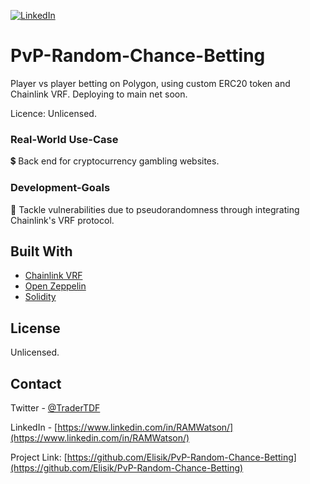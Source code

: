[![LinkedIn][linkedin-shield]][linkedin-url]

# PvP-Random-Chance-Betting


Player vs player betting on Polygon, using custom ERC20 token and Chainlink VRF.
Deploying to main net soon.

Licence: Unlicensed.



### Real-World Use-Case

💲 Back end for cryptocurrency gambling websites.


### Development-Goals

🧰 Tackle vulnerabilities due to pseudorandomness through integrating Chainlink's VRF protocol.





## Built With

* [Chainlink VRF](https://docs.chain.link/docs/chainlink-vrf/)
* [Open Zeppelin](https://openzeppelin.com/)
* [Solidity](https://docs.soliditylang.org/en/v0.8.6/)



  

<!-- LICENSE -->
## License

Unlicensed.



<!-- CONTACT -->
## Contact

Twitter - [@TraderTDF](https://twitter.com/TraderTDF)

LinkedIn - [https://www.linkedin.com/in/RAMWatson/](https://www.linkedin.com/in/RAMWatson/)

Project Link: [https://github.com/Elisik/PvP-Random-Chance-Betting](https://github.com/Elisik/PvP-Random-Chance-Betting)








<!-- MARKDOWN LINKS & IMAGES -->
<!-- https://www.markdownguide.org/basic-syntax/#reference-style-links -->
[license-shield]: https://img.shields.io/github/license/othneildrew/Best-README-Template.svg?style=for-the-badge
[license-url]: https://github.com/othneildrew/Best-README-Template/blob/master/LICENSE.txt
[linkedin-shield]: https://img.shields.io/badge/-LinkedIn-black.svg?style=for-the-badge&logo=linkedin&colorB=555
[linkedin-url]: https://www.linkedin.com/in/RAMWatson/

